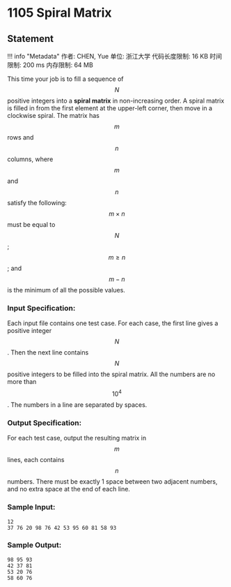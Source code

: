 
# 1105 Spiral Matrix

## Statement

!!! info "Metadata"
    作者: CHEN, Yue
    单位: 浙江大学
    代码长度限制: 16 KB
    时间限制: 200 ms
    内存限制: 64 MB

This time your job is to fill a sequence of $$N$$ positive integers into a **spiral matrix** in non-increasing order. A spiral matrix is filled in from the first element at the upper-left corner, then move in a clockwise spiral. The matrix has $$m$$ rows and $$n$$ columns, where $$m$$ and $$n$$ satisfy the following: $$m\times n$$ must be equal to $$N$$; $$m\ge n$$; and $$m-n$$ is the minimum of all the possible values.

### Input Specification:

Each input file contains one test case. For each case, the first line gives a positive integer $$N$$. Then the next line contains $$N$$ positive integers to be filled into the spiral matrix. All the numbers are no more than $$10^4$$. The numbers in a line are separated by spaces.

### Output Specification:

For each test case, output the resulting matrix in $$m$$ lines, each contains $$n$$ numbers. There must be exactly 1 space between two adjacent numbers, and no extra space at the end of each line.

### Sample Input:
```plaintext
12
37 76 20 98 76 42 53 95 60 81 58 93
```

### Sample Output:
```plaintext
98 95 93
42 37 81
53 20 76
58 60 76
```


